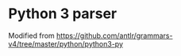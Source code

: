 # Python 3 parser

Modified from https://github.com/antlr/grammars-v4/tree/master/python/python3-py
